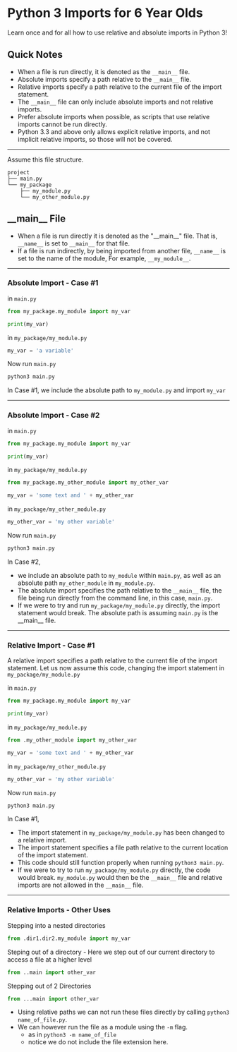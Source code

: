 # Python 3 Imports for 6 Year Olds

Learn once and for all how to use relative and absolute imports in Python 3!

## Quick Notes
- When a file is run directly, it is denoted as the `__main__` file.
- Absolute imports specify a path relative to the `__main__` file.
- Relative imports specify a path relative to the current file of the import statement.
- The `__main__` file can only include absolute imports and not relative imports.
- Prefer absolute imports when possible, as scripts that use relative imports cannot be run directly.
- Python 3.3 and above only allows explicit relative imports, and not implicit relative imports, so those will not be covered.

---

Assume this file structure.
```
project
├── main.py
└── my_package
    ├── my_module.py
    └── my_other_module.py
```

## \_\_main\_\_ File
- When a file is run directly it is denoted as the "\_\_main\_\_" file. That is, `__name__` is set to `__main__` for that file.
- If a file is run indirectly, by being imported from another file, `__name__` is set to the name of the module, For example, `__my_module__`.

---

### Absolute Import - Case #1

in `main.py`
```py
from my_package.my_module import my_var

print(my_var)
```

in `my_package/my_module.py`
```py
my_var = 'a variable'
```

Now run `main.py`
```bash
python3 main.py
```

In Case #1, we include the absolute path to `my_module.py` and import `my_var`

---

### Absolute Import - Case #2
in `main.py`
```py
from my_package.my_module import my_var

print(my_var)
```

in `my_package/my_module.py`
```py
from my_package.my_other_module import my_other_var

my_var = 'some text and ' + my_other_var
```

in `my_package/my_other_module.py`
```py
my_other_var = 'my other variable'
```

Now run `main.py`
```bash
python3 main.py
```

In Case #2,
- we include an absolute path to `my_module` within `main.py`, as well as an absolute path `my_other_module` in `my_module.py`.
- The absolute import specifies the path relative to the `__main__` file, the file being run directly from the command line, in this case, `main.py`.
- If we were to try and run `my_package/my_module.py` directly, the import statement would break. The absolute path is assuming `main.py` is the \_\_main\_\_ file.

---

### Relative Import - Case #1

A relative import specifies a path relative to the current file of the import statement. Let us now assume this code, changing the import statement in `my_package/my_module.py`

in `main.py`
```py
from my_package.my_module import my_var

print(my_var)
```

in `my_package/my_module.py`
```py
from .my_other_module import my_other_var

my_var = 'some text and ' + my_other_var
```

in `my_package/my_other_module.py`
```py
my_other_var = 'my other variable'
```

Now run `main.py`
```bash
python3 main.py
```

In Case #1,
- The import statement in `my_package/my_module.py` has been changed to a relative import.
- The import statement specifies a file path relative to the current location of the import statement.
- This code should still function properly when running `python3 main.py`.
- If we were to try to run `my_package/my_module.py` directly, the code would break. `my_module.py` would then be the `__main__` file and relative imports are not allowed in the `__main__` file.

---

### Relative Imports - Other Uses

Stepping into a nested directories
```py
from .dir1.dir2.my_module import my_var
```

Steping out of a directory - Here we step out of our current directory to access a file at a higher level
```py
from ..main import other_var
```

Stepping out of 2 Directories
```py
from ...main import other_var
```

- Using relative paths we can not run these files directly by calling `python3 name_of_file.py`.
- We can however run the file as a module using the `-m` flag.
  - as in `python3 -m name_of_file`
  - notice we do not include the file extension here.
